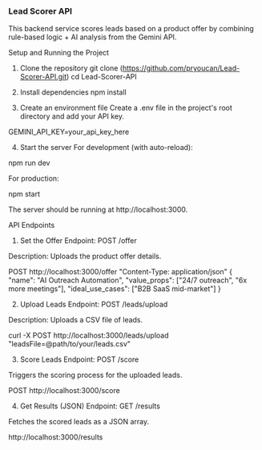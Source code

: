 ### Lead Scorer API
This backend service scores leads based on a product offer by combining rule-based logic + AI analysis from the Gemini API.

Setup and Running the Project
1. Clone the repository
git clone (https://github.com/pryoucan/Lead-Scorer-API.git)
cd Lead-Scorer-API

2. Install dependencies
npm install

3. Create an environment file
Create a .env file in the project's root directory and add your API key.

GEMINI_API_KEY=your_api_key_here

4. Start the server
For development (with auto-reload):

npm run dev

For production:

npm start

The server should be running at http://localhost:3000.

API Endpoints
1. Set the Offer
Endpoint: POST /offer

Description: Uploads the product offer details.

POST http://localhost:3000/offer 
"Content-Type: application/json" 
{
  "name": "AI Outreach Automation",
  "value_props": ["24/7 outreach", "6x more meetings"],
  "ideal_use_cases": ["B2B SaaS mid-market"]
}

2. Upload Leads
Endpoint: POST /leads/upload

Description: Uploads a CSV file of leads.

curl -X POST http://localhost:3000/leads/upload \
"leadsFile=@path/to/your/leads.csv"

3. Score Leads
Endpoint: POST /score

Triggers the scoring process for the uploaded leads.

POST http://localhost:3000/score

4. Get Results (JSON)
Endpoint: GET /results

Fetches the scored leads as a JSON array.

http://localhost:3000/results
